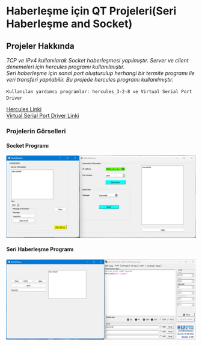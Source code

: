 # Haberleşme için QT Projeleri(Seri Haberleşme and Socket)

## Projeler Hakkında

*TCP ve IPv4 kullanılarak Socket haberleşmesi yapılmıştır. Server ve client denemeleri için hercules programı kullanılmıştır.* <br/>
*Seri haberleşme için sanal port oluşturulup herhangi bir termite programı ile veri transferi yapılabilir. Bu projede hercules programı kullanılmıştır.*

`Kullanılan yardımcı programlar: hercules_3-2-8 ve Virtual Serial Port Driver`

[Hercules Linki](https://www.hw-group.com/software/hercules-setup-utility) <br/>
[Virtual Serial Port Driver Linki](https://www.virtual-serial-port.org/downloads.html)
### Projelerin Görselleri
#### Socket Programı
![Socket Resmi](https://github.com/ahmetyk32/qt_projects/blob/main/Socket.png) 
#### Seri Haberleşme Programı
![Uart Resmi](https://github.com/ahmetyk32/qt_projects/blob/main/Uart.png)
